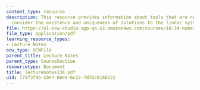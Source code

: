```yaml
---
content_type: resource
description: This resource provides information about tools that are necessary to
  consider the existence and uniqueness of solutions to the linear system of equations.
file: https://ol-ocw-studio-app-qa.s3.amazonaws.com/courses/10-34-numerical-methods-applied-to-chemical-engineering-fall-2005/775f3f9bc0e706e96c227d7bc016b222_lecturenotes134.pdf
file_type: application/pdf
learning_resource_types:
- Lecture Notes
ocw_type: OCWFile
parent_title: Lecture Notes
parent_type: CourseSection
resourcetype: Document
title: lecturenotes134.pdf
uid: 775f3f9b-c0e7-06e9-6c22-7d7bc016b222
---
```


